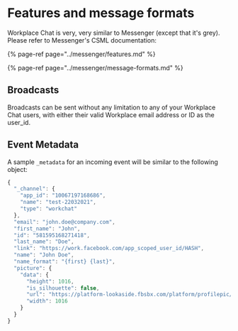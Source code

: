 # Features and message formats

Workplace Chat is very, very similar to Messenger \(except that it's grey\). Please refer to Messenger's CSML documentation:

{% page-ref page="../messenger/features.md" %}

{% page-ref page="../messenger/message-formats.md" %}

## Broadcasts

Broadcasts can be sent without any limitation to any of your Workplace Chat users, with either their valid Workplace email address or ID as the user\_id.

## Event Metadata

A sample `_metadata`  for an incoming event will be similar to the following object:

```javascript
{
  "_channel": {
    "app_id": "10067197168686",
    "name": "test-22032021",
    "type": "workchat"
  },
  "email": "john.doe@company.com",
  "first_name": "John",
  "id": "581595168271418",
  "last_name": "Doe",
  "link": "https://work.facebook.com/app_scoped_user_id/HASH",
  "name": "John Doe",
  "name_format": "{first} {last}",
  "picture": {
    "data": {
      "height": 1016,
      "is_silhouette": false,
      "url": "https://platform-lookaside.fbsbx.com/platform/profilepic/?asid=581595189176358&height=1200&width=1200&ext=NUMBER&hash=HASH",
      "width": 1016
    }
  }
}
```

